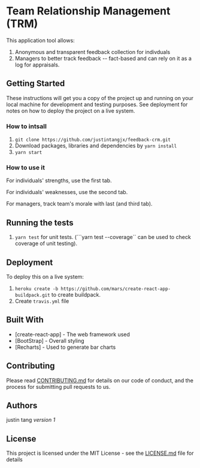 # Team Relationship Management (TRM)

This application tool allows: 
1. Anonymous and transparent feedback collection for indivduals  
2. Managers to better track feedback -- fact-based and can rely on it as a log for appraisals.

## Getting Started

These instructions will get you a copy of the project up and running on your local machine for development and testing purposes. See deployment for notes on how to deploy the project on a live system.

### How to intsall

1. ```git clone https://github.com/justintangjx/feedback-crm.git```
2. Download packages, libraries and dependencies by ```yarn install```
3. ```yarn start``` 

### How to use it

For individuals' strengths, use the first tab.

For individuals' weaknesses, use the second tab.

For managers, track team's morale with last (and third tab).


## Running the tests

1. ```yarn test``` for unit tests. (```yarn test --coverage`` can be used to check coverage of unit testing).

## Deployment

To deploy this on a live system: 
1. ```heroku create -b https://github.com/mars/create-react-app-buildpack.git``` to create buildpack.
2. Create ```travis.yml``` file


## Built With

* [create-react-app] - The web framework used
* [BootStrap] - Overall styling
* [Recharts] - Used to generate bar charts

## Contributing

Please read [CONTRIBUTING.md](https://gist.github.com/PurpleBooth/b24679402957c63ec426) for details on our code of conduct, and the process for submitting pull requests to us.


## Authors
justin tang *version 1*

## License

This project is licensed under the MIT License - see the [LICENSE.md](LICENSE.md) file for details


